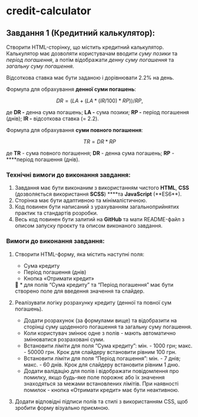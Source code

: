 # credit-calculator

## Завдання 1 (Кредитний калькулятор):

Створити HTML-сторінку, що містить кредитний калькулятор. Калькулятор має дозволяти користувачам вводити _суму позики_ та _період погашення_, а потім відображати _денну суму погашення_ та _загальну суму погашення_.

Відсоткова ставка має бути заданою і дорівнювати 2.2% на день.

Формула для обрахування **денної суми погашень**:

$$
DR = (LA + (LA * (IR / 100) * RP)) / RP,
$$

де **DR -** денна сума погашень; **LA -** сума позики; **RP -** період погашення (днів); **IR -** відсоткова ставка (= 2.2).

Формула для обрахування **суми повного погашення**:

$$
TR = DR * RP
$$

де **TR** - сума повного погашення; **DR** - денна сума погашень; **RP** - \*\*\*\*період погашення (днів).

### Технічні вимоги до виконання завдання:

1. Завдання має бути виконаним з використанням чистого **HTML**, **CSS** (дозволяється використання **SCSS**) \***\*та **JavaScript** (**ES6\*\*).
2. Сторінка має бути адаптивною та мінімалістичною.
3. Код повинен бути написаний з урахуванням загальноприйнятих практик та стандартів розробки.
4. Весь код повинен бути залитий на **GitHub** та мати README-файл з описом запуску проєкту та описом виконаного завдання.

### Вимоги до виконання завдання:

1. Створити HTML-форму, яка містить наступні поля:

   - Сума кредиту
   - Період погашення (днів)
   - Кнопка «Отримати кредит»

   <aside>
   📌 * для полів “Сума кредиту” та “Період погашення” має бути створено поле для введення значення та слайдер.

   </aside>

2. Реалізувати логіку розрахунку кредиту (денної та повної сум погашень).
   - Додати розрахунок (за формулами вище) та відобразити на сторінці суму щоденного погашення та загальну суму погашення.
   - Коли користувач змінює одне з полів - мають автоматично змінюватися розраховані суми.
   - Встановити ліміти для поля “Сума кредиту”: мін. - 1000 грн; макс. - 50000 грн. Крок для слайдеру встановити рівним 100 грн.
   - Встановити ліміти для поля “Період погашення”: мін. - 7 днів; макс. - 60 днів. Крок для слайдеру встановити рівним 1 дню.
   - Додати валідацію для полів і відображати повідомлення про помилку, якщо будь-яке поле порожнє або їх значення знаходяться за межами встановлених лімітів. При наявності помилок - кнопка «Отримати кредит» має бути неактивною.
3. Додати відповідні підписи полів та стилі з використанням CSS, щоб зробити форму візуально приємною.
